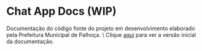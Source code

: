 # Chat App Docs (WIP)
Documentação do código fonte do projeto em desenvolvimento elaborado pela Prefeitura Municipal de Palhoça. \\
Clique [aqui](https://gbrissi.github.io/published_chat_app_docs/) para ver a versão inicial da documentação.
